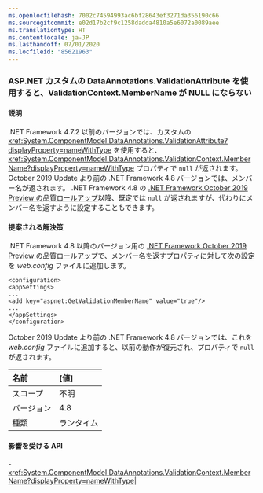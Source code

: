 ```yaml
---
ms.openlocfilehash: 7002c74594993ac6bf28643ef3271da356190c66
ms.sourcegitcommit: e02d17b2cf9c1258dadda4810a5e6072a0089aee
ms.translationtype: HT
ms.contentlocale: ja-JP
ms.lasthandoff: 07/01/2020
ms.locfileid: "85621963"
---
```

### <a name="aspnet-validationcontextmembername-is-not-null-when-using-custom-dataannotationsvalidationattribute"></a>ASP.NET カスタムの DataAnnotations.ValidationAttribute を使用すると、ValidationContext.MemberName が NULL にならない

#### <a name="details"></a>説明

.NET Framework 4.7.2 以前のバージョンでは、カスタムの <xref:System.ComponentModel.DataAnnotations.ValidationAttribute?displayProperty=nameWithType> を使用すると、<xref:System.ComponentModel.DataAnnotations.ValidationContext.MemberName?displayProperty=nameWithType> プロパティで `null` が返されます。 October 2019 Update より前の .NET Framework 4.8 バージョンでは、メンバー名が返されます。 .NET Framework 4.8 の [.NET Framework October 2019 Preview の品質ロールアップ](https://devblogs.microsoft.com/dotnet/net-framework-october-2019-preview-of-quality-rollup/)以降、既定では `null` が返されますが、代わりにメンバー名を返すように設定することもできます。

#### <a name="suggestion"></a>提案される解決策

.NET Framework 4.8 以降のバージョン用の [.NET Framework October 2019 Preview の品質ロールアップ](https://devblogs.microsoft.com/dotnet/net-framework-october-2019-preview-of-quality-rollup/)で、メンバー名を返すプロパティに対して次の設定を *web.config* ファイルに追加します。<pre><code class="lang-xml">&lt;configuration&gt;&#13;&#10;&lt;appSettings&gt;&#13;&#10;...&#13;&#10;&lt;add key=&quot;aspnet:GetValidationMemberName&quot;  value=&quot;true&quot;/&gt;&#13;&#10;...&#13;&#10;&lt;/appSettings&gt;&#13;&#10;&lt;/configuration&gt;&#13;&#10;</code></pre>October 2019 Update より前の .NET Framework 4.8 バージョンでは、これを *web.config* ファイルに追加すると、以前の動作が復元され、プロパティで `null` が返されます。

| 名前    | [値]       |
|:--------|:------------|
| スコープ   |不明|
|バージョン|4.8|
|種類|ランタイム

#### <a name="affected-apis"></a>影響を受ける API

-<xref:System.ComponentModel.DataAnnotations.ValidationContext.MemberName?displayProperty=nameWithType></li></ul>|
